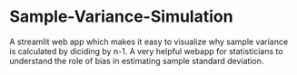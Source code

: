 # Sample-Variance-Simulation
A streamlit web app which makes it easy to visualize why sample variance is calculated by diciding by n-1. A very helpful webapp for statisticians to understand the role of bias in estimating sample standard deviation.
